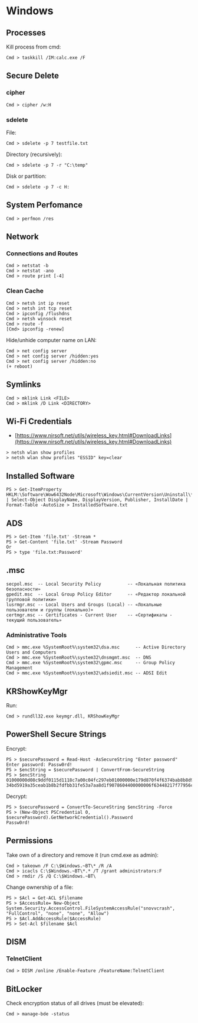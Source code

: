 # Windows




## Processes

Kill process from cmd:

```
Cmd > taskkill /IM:calc.exe /F
```




## Secure Delete



### cipher

```
Cmd > cipher /w:H
```



### sdelete

File:

```
Cmd > sdelete -p 7 testfile.txt
```

Directory (recursively):

```
Cmd > sdelete -p 7 -r "C:\temp"
```

Disk or partition:

```
Cmd > sdelete -p 7 -c H:
```




## System Perfomance

```
Cmd > perfmon /res
```




## Network



### Connections and Routes

```
Cmd > netstat -b
Cmd > netstat -ano
Cmd > route print [-4]
```



### Clean Cache

```
Cmd > netsh int ip reset
Cmd > netsh int tcp reset
Cmd > ipconfig /flushdns
Cmd > netsh winsock reset
Cmd > route -f
[Cmd> ipconfig -renew]
```

Hide/unhide computer name on LAN:

```
Cmd > net config server
Cmd > net config server /hidden:yes
Cmd > net config server /hidden:no
(+ reboot)
```




## Symlinks

```
Cmd > mklink Link <FILE>
Cmd > mklink /D Link <DIRECTORY>
```




## Wi-Fi Credentials

* [https://www.nirsoft.net/utils/wireless_key.html#DownloadLinks](https://www.nirsoft.net/utils/wireless_key.html#DownloadLinks)

```
> netsh wlan show profiles
> netsh wlan show profiles "ESSID" key=clear
```




## Installed Software

```
PS > Get-ItemProperty HKLM:\Software\Wow6432Node\Microsoft\Windows\CurrentVersion\Uninstall\* | Select-Object DisplayName, DisplayVersion, Publisher, InstallDate | Format-Table -AutoSize > InstalledSoftware.txt
```




## ADS

```
PS > Get-Item 'file.txt' -Stream *
PS > Get-Content 'file.txt' -Stream Password
Or
PS > type 'file.txt:Password'
```




## .msc

```
secpol.msc  -- Local Security Policy          -- «Локальная политика безопасности»
gpedit.msc  -- Local Group Policy Editor      -- «Редактор локальной групповой политики»
lusrmgr.msc -- Local Users and Groups (Local) -- «Локальные пользователи и группы (локально)»
certmgr.msc -- Certificates - Current User    -- «Сертификаты - текущий пользователь»
```



### Administrative Tools

```
Cmd > mmc.exe %SystemRoot%\system32\dsa.msc      -- Active Directory Users and Computers
Cmd > mmc.exe %SystemRoot%\system32\dnsmgmt.msc  -- DNS
Cmd > mmc.exe %SystemRoot%\system32\gpmc.msc     -- Group Policy Management
Cmd > mmc.exe %SystemRoot%\system32\adsiedit.msc -- ADSI Edit
```




## KRShowKeyMgr

Run:

```
Cmd > rundll32.exe keymgr.dll, KRShowKeyMgr
```


## PowerShell Secure Strings

Encrypt:

```
PS > $securePassword = Read-Host -AsSecureString "Enter password"  
Enter password: Passw0rd!
PS > $encString = $securePassword | ConvertFrom-SecureString
PS > $encString  
01000000d08c9ddf0115d1118c7a00c04fc297eb01000000e179d870f4f6374bab8b8d97c5375ed10000000002000000000010660000000100002000000053096b407f1bb14d6555203b96e0347a12267b69689f4ec6ca38f8533cd0feef000000000e8000000002000020000000d75f103a0d4fd550919f027815fb0fa242e9d5e57a4c25eec436b5e515ea274720000000765dee14954b7bd7d1  
34bd5919a35ceab1b8b2fdfbb31fe53a7aa8d1f9078604400000006f63448217f77956c05e0028dd92c2f2466d180b1cc35d05fb760f48e2c0cf125aac944cf099b9995dd6401facaa393d0f9b98ccf3f4daa1386910b8567e7635
```

Decrypt:

```
PS > $securePassword = ConvertTo-SecureString $encString -Force
PS > (New-Object PSCredential 0, $securePassword).GetNetworkCredential().Password  
Passw0rd!
```




## Permissions

Take own of a directory and remove it (run cmd.exe as admin):

```
Cmd > takeown /F C:\$Windows.~BT\* /R /A 
Cmd > icacls C:\$Windows.~BT\*.* /T /grant administrators:F 
Cmd > rmdir /S /Q C:\$Windows.~BT\
```

Change ownership of a file:

```
PS > $Acl = Get-ACL $filename
PS > $AccessRule= New-Object System.Security.AccessControl.FileSystemAccessRule("snovvcrash", "FullControl", "none", "none", "Allow")
PS > $Acl.AddAccessRule($AccessRule)
PS > Set-Acl $filename $Acl
```




## DISM



### TelnetClient

```
Cmd > DISM /online /Enable-Feature /FeatureName:TelnetClient
```




## BitLocker

Check encryption status of all drives (must be elevated):

```
Cmd > manage-bde -status
```
